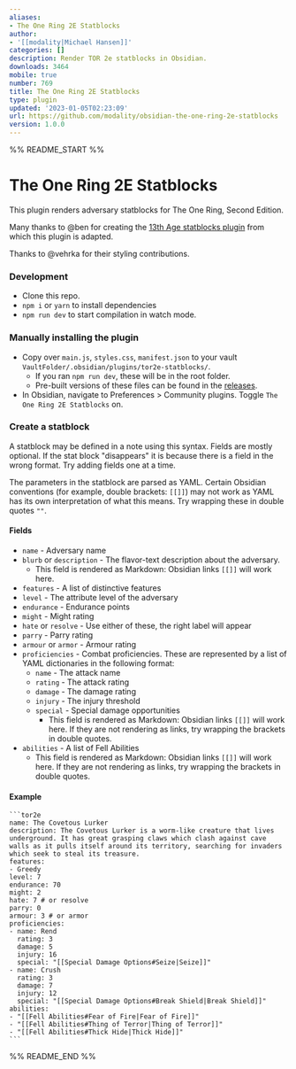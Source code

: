 ```yaml
---
aliases:
- The One Ring 2E Statblocks
author:
- '[[modality|Michael Hansen]]'
categories: []
description: Render TOR 2e statblocks in Obsidian.
downloads: 3464
mobile: true
number: 769
title: The One Ring 2E Statblocks
type: plugin
updated: '2023-01-05T02:23:09'
url: https://github.com/modality/obsidian-the-one-ring-2e-statblocks
version: 1.0.0
---
```


%% README_START %%

# The One Ring 2E Statblocks

This plugin renders adversary statblocks for The One Ring, Second Edition.

Many thanks to @ben for creating the [13th Age statblocks plugin](https://github.com/ben/obsidian-13th-age-statblocks) from which this plugin is adapted.

Thanks to @vehrka for their styling contributions.

### Development

- Clone this repo.
- `npm i` or `yarn` to install dependencies
- `npm run dev` to start compilation in watch mode.

### Manually installing the plugin

- Copy over `main.js`, `styles.css`, `manifest.json` to your vault `VaultFolder/.obsidian/plugins/tor2e-statblocks/`.
  - If you ran `npm run dev`, these will be in the root folder.
  - Pre-built versions of these files can be found in the [releases](https://github.com/modality/obsidian-the-one-ring-2e-statblocks/releases).
- In Obsidian, navigate to Preferences > Community plugins. Toggle `The One Ring 2E Statblocks` on.

### Create a statblock

A statblock may be defined in a note using this syntax. Fields are mostly optional. If the stat block "disappears" it is because there is a field in the wrong format. Try adding fields one at a time.

The parameters in the statblock are parsed as YAML. Certain Obsidian conventions (for example, double brackets: `[[]]`) may not work as YAML has its own interpretation of what this means. Try wrapping these in double quotes `""`.

#### Fields

- `name` - Adversary name
- `blurb` or `description` - The flavor-text description about the adversary.
  - This field is rendered as Markdown: Obsidian links `[[]]` will work here.
- `features` - A list of distinctive features
- `level` - The attribute level of the adversary
- `endurance` - Endurance points
- `might` - Might rating
- `hate` or `resolve` - Use either of these, the right label will appear
- `parry` - Parry rating
- `armour` or `armor` - Armour rating
- `proficiencies` - Combat proficiencies. These are represented by a list of YAML dictionaries in the following format:
  - `name` - The attack name
  - `rating` - The attack rating
  - `damage` - The damage rating
  - `injury` - The injury threshold
  - `special` - Special damage opportunities
    - This field is rendered as Markdown: Obsidian links `[[]]` will work here. If they are not rendering as links, try wrapping the brackets in double quotes.
- `abilities` - A list of Fell Abilities
  - This field is rendered as Markdown: Obsidian links `[[]]` will work here. If they are not rendering as links, try wrapping the brackets in double quotes.

#### Example

````
```tor2e
name: The Covetous Lurker
description: The Covetous Lurker is a worm-like creature that lives underground. It has great grasping claws which clash against cave walls as it pulls itself around its territory, searching for invaders which seek to steal its treasure.
features:
- Greedy
level: 7
endurance: 70
might: 2
hate: 7 # or resolve
parry: 0
armour: 3 # or armor
proficiencies:
- name: Rend
  rating: 3
  damage: 5
  injury: 16
  special: "[[Special Damage Options#Seize|Seize]]"
- name: Crush
  rating: 3
  damage: 7
  injury: 12
  special: "[[Special Damage Options#Break Shield|Break Shield]]"
abilities:
- "[[Fell Abilities#Fear of Fire|Fear of Fire]]"
- "[[Fell Abilities#Thing of Terror|Thing of Terror]]"
- "[[Fell Abilities#Thick Hide|Thick Hide]]"
```
````


%% README_END %%